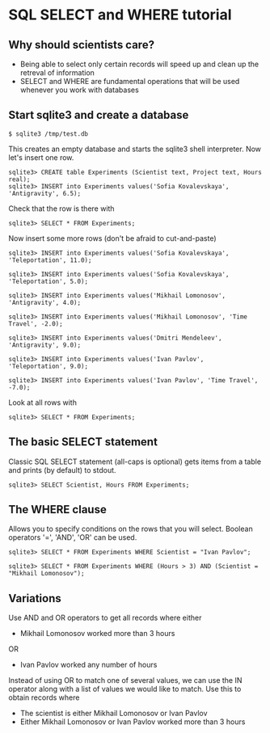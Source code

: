 SQL SELECT and WHERE tutorial
=============================

## Why should scientists care?

* Being able to select only certain records will speed up and clean up the retreval of information
* SELECT and WHERE are fundamental operations that will be used whenever you work with databases


## Start sqlite3 and create a database

```
$ sqlite3 /tmp/test.db
```

This creates an empty database and starts the sqlite3 shell interpreter.  Now let's insert one row.

```
sqlite3> CREATE table Experiments (Scientist text, Project text, Hours real);
sqlite3> INSERT into Experiments values('Sofia Kovalevskaya', 'Antigravity', 6.5); 
```

Check that the row is there with

```
sqlite3> SELECT * FROM Experiments;
```

Now insert some more rows (don't be afraid to cut-and-paste)
```
sqlite3> INSERT into Experiments values('Sofia Kovalevskaya', 'Teleportation', 11.0);

sqlite3> INSERT into Experiments values('Sofia Kovalevskaya', 'Teleportation', 5.0);

sqlite3> INSERT into Experiments values('Mikhail Lomonosov', 'Antigravity', 4.0);

sqlite3> INSERT into Experiments values('Mikhail Lomonosov', 'Time Travel', -2.0);

sqlite3> INSERT into Experiments values('Dmitri Mendeleev', 'Antigravity', 9.0);

sqlite3> INSERT into Experiments values('Ivan Pavlov', 'Teleportation', 9.0);

sqlite3> INSERT into Experiments values('Ivan Pavlov', 'Time Travel', -7.0);
```

Look at all rows with 

```
sqlite3> SELECT * FROM Experiments;
```

## The basic SELECT statement
Classic SQL SELECT statement (all-caps is optional) gets items from a table and prints (by default) to stdout.

```
sqlite3> SELECT Scientist, Hours FROM Experiments;
```

## The WHERE clause

Allows you to specify conditions on the rows that you will select.  Boolean operators '=', 'AND', 'OR' can be used.

```
sqlite3> SELECT * FROM Experiments WHERE Scientist = "Ivan Pavlov";

sqlite3> SELECT * FROM Experiments WHERE (Hours > 3) AND (Scientist = "Mikhail Lomonosov");
```

## Variations

Use AND and OR operators to get all records where either 

* Mikhail Lomonosov worked more than 3 hours

OR

* Ivan Pavlov worked any number of hours


Instead of using OR to match one of several values, we can use the IN operator along with a list of values we would like to match. Use this to obtain records where

* The scientist is either Mikhail Lomonosov or Ivan Pavlov
* Either Mikhail Lomonosov or Ivan Pavlov worked more than 3 hours
